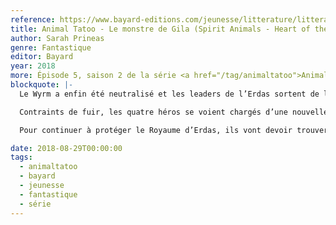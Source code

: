 ```yaml
---
reference: https://www.bayard-editions.com/jeunesse/litterature/litterature-7020/le-monstre-de-gila
title: Animal Tatoo - Le monstre de Gila (Spirit Animals - Heart of the Land)
author: Sarah Prineas
genre: Fantastique
editor: Bayard
year: 2018
more: Épisode 5, saison 2 de la série <a href="/tag/animaltatoo">Animal Tatoo</a>
blockquote: |-
  Le Wyrm a enfin été neutralisé et les leaders de l’Erdas sortent de l’ombre. Un grand rassemblement est organisé pour discuter de la dissolution des Capes-Vertes. Rollan, Conor, Abéké et Meilin tentent de défendre leur cause. Mais au cours des débats, un groupe de faux Capes-Vertes envahit la salle et tue l’empereur.

  Contraints de fuir, les quatre héros se voient chargés d’une nouvelle mission. Leur chef leur a confié le Cœur de la Terre, une pierre magique aux pouvoirs mystérieux

  Pour continuer à protéger le Royaume d’Erdas, ils vont devoir trouver trois objets précieux qui leur permettront de réunir à nouveau les Capes-Vertes. Mais ce jeu de piste n’est pas sans danger car les talismans attirent toutes les convoitises…

date: 2018-08-29T00:00:00
tags:
  - animaltatoo
  - bayard
  - jeunesse
  - fantastique
  - série
---
```

